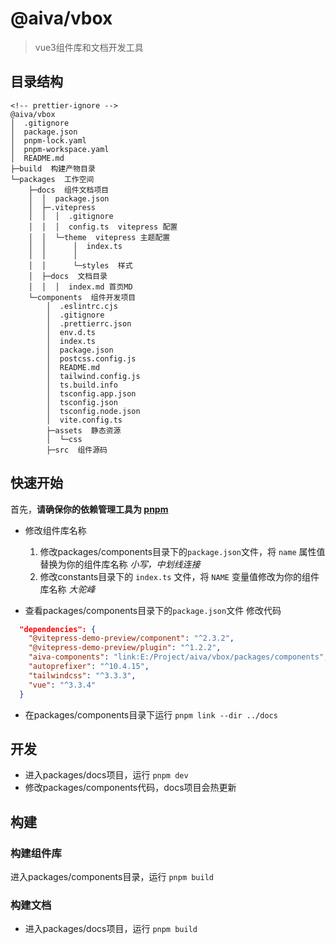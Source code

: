 # @aiva/vbox

> vue3组件库和文档开发工具

## 目录结构

```
<!-- prettier-ignore -->
@aiva/vbox
│  .gitignore
│  package.json
│  pnpm-lock.yaml
│  pnpm-workspace.yaml
│  README.md
├─build  构建产物目录
└─packages  工作空间
    ├─docs  组件文档项目
    │  │  package.json
    │  ├─.vitepress
    │  │  │  .gitignore
    │  │  │  config.ts  vitepress 配置
    │  │  └─theme  vitepress 主题配置
    │  │      │  index.ts
    │  │      │
    │  │      └─styles  样式
    │  ├─docs  文档目录
    │  │  │  index.md 首页MD
    └─components  组件开发项目
        │  .eslintrc.cjs
        │  .gitignore
        │  .prettierrc.json
        │  env.d.ts
        │  index.ts
        │  package.json
        │  postcss.config.js
        │  README.md
        │  tailwind.config.js
        │  ts.build.info
        │  tsconfig.app.json
        │  tsconfig.json
        │  tsconfig.node.json
        │  vite.config.ts
        ├─assets  静态资源
        │  └─css
        ├─src  组件源码
```

## 快速开始

首先，**请确保你的依赖管理工具为 [pnpm](https://pnpm.io/zh/)**

- 修改组件库名称

  1.  修改packages/components目录下的`package.json`文件，将 `name` 属性值替换为你的组件库名称 _小写，中划线连接_
  2.  修改constants目录下的 `index.ts` 文件，将 `NAME` 变量值修改为你的组件库名称 _大驼峰_

- 查看packages/components目录下的`package.json`文件 修改代码

```json
  "dependencies": {
    "@vitepress-demo-preview/component": "^2.3.2",
    "@vitepress-demo-preview/plugin": "^1.2.2",
    "aiva-components": "link:E:/Project/aiva/vbox/packages/components", // 删除此行
    "autoprefixer": "^10.4.15",
    "tailwindcss": "^3.3.3",
    "vue": "^3.3.4"
  }
```

- 在packages/components目录下运行 `pnpm link --dir ../docs`

## 开发

- 进入packages/docs项目，运行 `pnpm dev`
- 修改packages/components代码，docs项目会热更新

## 构建

### 构建组件库

进入packages/components目录，运行 `pnpm build`

### 构建文档

- 进入packages/docs项目，运行 `pnpm build`
